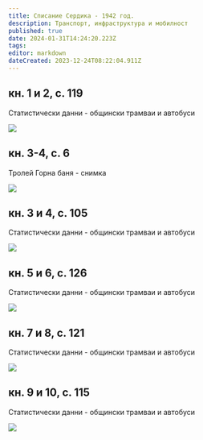 ```yaml
---
title: Списание Сердика - 1942 год.
description: Транспорт, инфраструктура и мобилност
published: true
date: 2024-01-31T14:24:20.223Z
tags: 
editor: markdown
dateCreated: 2023-12-24T08:22:04.911Z
---
```


## кн. 1 и 2, с. 119
Статистически данни - общински трамваи и автобуси

<img src="http://46.10.181.183:1518/trinmo/literature/spisanie-serdika/1942%20-1-2.jpg">


## кн. 3-4, с. 6
Тролей Горна баня - снимка

<img src="http://46.10.181.183:1518/trinmo/literature/spisanie-serdika/1942-3-4-p1.jpg">

## кн. 3 и 4, с. 105
Статистически данни - общински трамваи и автобуси


<img src="http://46.10.181.183:1518/trinmo/literature/spisanie-serdika/1942-3-4-p2.jpg">

## кн. 5 и 6, с. 126
Статистически данни - общински трамваи и автобуси


<img src="http://46.10.181.183:1518/trinmo/literature/spisanie-serdika/1942-5-6.jpg">

## кн. 7 и 8, с. 121
Статистически данни - общински трамваи и автобуси


<img src="http://46.10.181.183:1518/trinmo/literature/spisanie-serdika/1942-7-8.jpg">

## кн. 9 и 10, с. 115
Статистически данни - общински трамваи и автобуси


<img src="http://46.10.181.183:1518/trinmo/literature/spisanie-serdika/1942-9-10.jpg">
